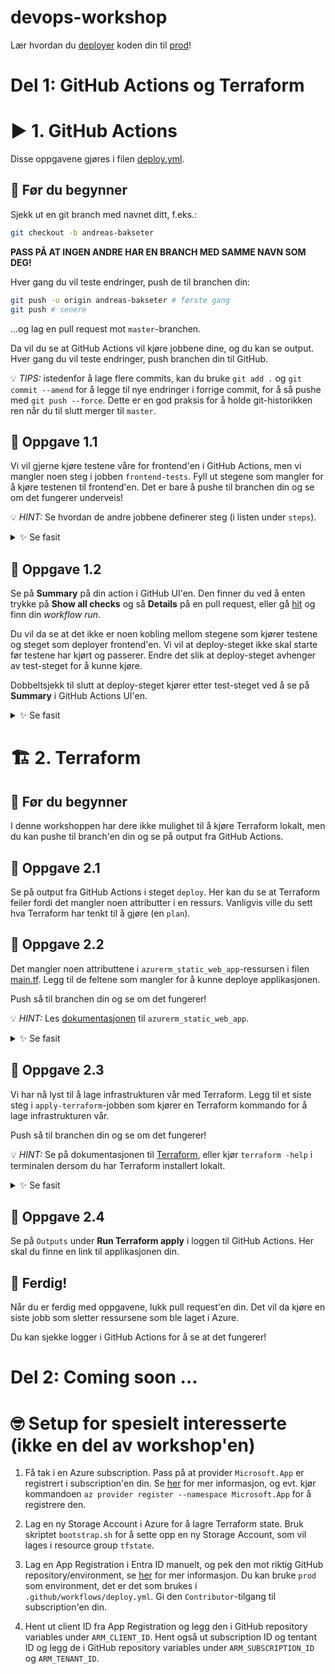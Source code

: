 # devops-workshop

Lær hvordan du [deployer](https://teknisk-ordbok.fly.dev/ordbok/Deploy) koden din til [prod](https://teknisk-ordbok.fly.dev/ordbok/Produksjon)!

# Del 1: GitHub Actions og Terraform

# ▶️ 1. GitHub Actions

Disse oppgavene gjøres i filen [deploy.yml](.github/workflows/deploy.yml).

## 📖 Før du begynner

Sjekk ut en git branch med navnet ditt, f.eks.:

```bash
git checkout -b andreas-bakseter
```

**PASS PÅ AT INGEN ANDRE HAR EN BRANCH MED SAMME NAVN SOM DEG!**

Hver gang du vil teste endringer, push de til branchen din:

```bash
git push -u origin andreas-bakseter # første gang
git push # senere
```

...og lag en pull request mot `master`-branchen.

Da vil du se at GitHub Actions vil kjøre jobbene dine, og du kan se output.
Hver gang du vil teste endringer, push branchen din til GitHub.

💡 _TIPS:_ istedenfor å lage flere commits, kan du bruke `git add .` og `git commit --amend` for å legge til nye endringer i forrige commit,
for å så pushe med `git push --force`. Dette er en god praksis for å holde git-historikken ren når du til slutt merger til `master`.

## 🔨 Oppgave 1.1

Vi vil gjerne kjøre testene våre for frontend'en i GitHub Actions, men vi mangler noen steg i jobben `frontend-tests`.
Fyll ut stegene som mangler for å kjøre testenen til frontend'en.
Det er bare å pushe til branchen din og se om det fungerer underveis!

💡 _HINT:_ Se hvordan de andre jobbene definerer steg (i listen under `steps`).

<details>
  <summary>✨ Se fasit</summary>

```yaml
frontend-tests:
  name: 'Run frontend tests'
  runs-on: ubuntu-latest
  defaults:
    run:
      working-directory: 'frontend'
  steps:
    - name: Checkout repository
      uses: actions/checkout@v4

    # legger til disse stegene:
    - name: Install dependencies
      run: yarn install

    - name: Run tests
      run: yarn test
```

</details>

## 🔨 Oppgave 1.2

Se på **Summary** på din action i GitHub UI'en.
Den finner du ved å enten trykke på **Show all checks** og så **Details** på en pull request,
eller gå [hit](https://github.com/baksetercx/devops-workshop/actions) og finn din *workflow run*.

Du vil da se at det ikke er noen kobling mellom stegene som kjører testene og steget som deployer frontend'en.
Vi vil at deploy-steget ikke skal starte før testene har kjørt og passerer.
Endre det slik at deploy-steget avhenger av test-steget for å kunne kjøre.

Dobbeltsjekk til slutt at deploy-steget kjører etter test-steget ved å se på **Summary** i GitHub Actions UI'en.

<details>
  <summary>✨ Se fasit</summary>

```yaml
deploy-frontend:
  name: Deploy frontend
  runs-on: ubuntu-latest
  needs:
  - frontend-tests # legger til denne linja
  - apply-terraform
  permissions:
    contents: read
    id-token: write
  environment: prod
```

</details>

# 🏗️ 2. Terraform

## 📖 Før du begynner

I denne workshoppen har dere ikke mulighet til å kjøre Terraform lokalt,
men du kan pushe til branch'en din og se på output fra GitHub Actions.

## 🔨 Oppgave 2.1

Se på output fra GitHub Actions i steget `deploy`.
Her kan du se at Terraform feiler fordi det mangler noen attributter i en ressurs.
Vanligvis ville du sett hva Terraform har tenkt til å gjøre (en `plan`).

## 🔨 Oppgave 2.2

Det mangler noen attributtene i `azurerm_static_web_app`-ressursen i filen [main.tf](terraform/main.tf).
Legg til de feltene som mangler for å kunne deploye applikasjonen.

Push så til branchen din og se om det fungerer!

💡 _HINT:_ Les [dokumentasjonen](https://registry.terraform.io/providers/hashicorp/azurerm/latest/docs/resources/static_web_app) til `azurerm_static_web_app`.

<details>
  <summary>✨ Se fasit</summary>

```hcl
resource "azurerm_static_web_app" "devops" {
  name                = "${var.my_name}-webapp"
  # legger til disse attributtene:
  resource_group_name = azurerm_resource_group.devops.name
  location            = local.location
}
```

</details>

## 🔨 Oppgave 2.3

Vi har nå lyst til å lage infrastrukturen vår med Terraform.
Legg til et siste steg i `apply-terraform`-jobben som kjører en Terraform kommando for å lage infrastrukturen vår.

Push så til branchen din og se om det fungerer!

💡 _HINT:_ Se på dokumentasjonen til [Terraform](https://developer.hashicorp.com/terraform/cli/run),
eller kjør `terraform -help` i terminalen dersom du har Terraform installert lokalt.

<details>
  <summary>✨ Se fasit</summary>

```yaml
apply-terraform:
  name: Apply Terraform changes
  runs-on: ubuntu-latest
  env:
    TF_VAR_my_name: ${{ github.head_ref }}
    ARM_CLIENT_ID: ${{ vars.ARM_CLIENT_ID }}
    ARM_SUBSCRIPTION_ID: ${{ vars.ARM_SUBSCRIPTION_ID }}
    ARM_TENANT_ID: ${{ vars.ARM_TENANT_ID }}
    ARM_USE_OIDC: 'true'
  outputs:
    resource-group-name: ${{ steps.terraform-output.outputs.resource_group_name }}
    swa-name: ${{ steps.terraform-output.outputs.swa_name }}
  permissions:
    contents: read
    id-token: write
  environment: prod
  defaults:
    run:
      working-directory: 'terraform'
  steps:
    - name: Checkout repository
      uses: actions/checkout@v4

    - name: Setup Terraform
      uses: hashicorp/setup-terraform@v3

    - name: Init Terraform
      run: terraform init

    - name: Set Terraform workspace
      run: terraform workspace new "$TF_VAR_my_name" || terraform workspace select "$TF_VAR_my_name"

    - name: Run Terraform plan
      run: terraform plan

    - name: Run Terraform apply
      run: terraform apply -auto-approve # legg til denne linjen
```

</details>

## 🔨 Oppgave 2.4

Se på `Outputs` under **Run Terraform apply** i loggen til GitHub Actions.
Her skal du finne en link til applikasjonen din.

## 🏁 Ferdig!

Når du er ferdig med oppgavene, lukk pull request'en din.
Det vil da kjøre en siste jobb som sletter ressursene som ble laget i Azure.

Du kan sjekke logger i GitHub Actions for å se at det fungerer!

# Del 2: Coming soon ...

# 🤓 Setup for spesielt interesserte (ikke en del av workshop'en)

1. Få tak i en Azure subscription. Pass på at provider `Microsoft.App` er registrert i subscription'en din.
   Se [her](https://learn.microsoft.com/en-us/azure/azure-resource-manager/troubleshooting/error-register-resource-provider?tabs=azure-cli) for mer informasjon,
   og evt. kjør kommandoen `az provider register --namespace Microsoft.App` for å registrere den.

2. Lag en ny Storage Account i Azure for å lagre Terraform state.
   Bruk skriptet `bootstrap.sh` for å sette opp en ny Storage Account, som vil lages i resource group `tfstate`.

3. Lag en App Registration i Entra ID manuelt, og pek den mot riktig GitHub repository/environment,
   se [her](https://learn.microsoft.com/en-us/azure/developer/github/connect-from-azure) for mer informasjon.
   Du kan bruke `prod` som environment, det er det som brukes i `.github/workflows/deploy.yml`.
   Gi den `Contributor`-tilgang til subscription'en din.

4. Hent ut client ID fra App Registration og legg den i GitHub repository variables under `ARM_CLIENT_ID`.
   Hent også ut subscription ID og tentant ID og legg de i GitHub repository variables under `ARM_SUBSCRIPTION_ID` og `ARM_TENANT_ID`.
